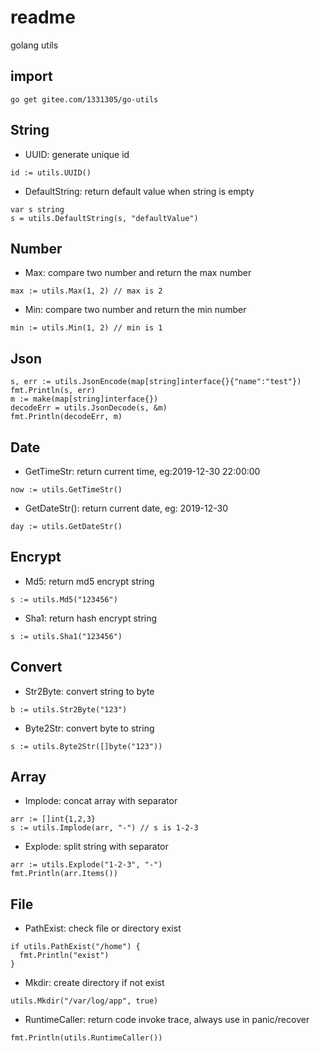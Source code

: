 # readme
golang utils

## import
```
go get gitee.com/1331305/go-utils
```
## String
- UUID: generate unique id
```
id := utils.UUID()
```

- DefaultString: return default value when string is empty
```
var s string
s = utils.DefaultString(s, "defaultValue")
```

## Number
- Max: compare two number and return the max number
```
max := utils.Max(1, 2) // max is 2
```

- Min: compare two number and return the min number
```
min := utils.Min(1, 2) // min is 1
```

## Json
```
s, err := utils.JsonEncode(map[string]interface{}{"name":"test"})
fmt.Println(s, err)
m := make(map[string]interface{})
decodeErr = utils.JsonDecode(s, &m)
fmt.Println(decodeErr, m)
```

## Date
- GetTimeStr: return current time, eg:2019-12-30 22:00:00
```
now := utils.GetTimeStr()
``` 

- GetDateStr(): return current date, eg: 2019-12-30
```
day := utils.GetDateStr()
```

## Encrypt
- Md5: return md5 encrypt string
```
s := utils.Md5("123456")
```

- Sha1: return hash encrypt string
```
s := utils.Sha1("123456")
```

## Convert
- Str2Byte: convert string to byte
```
b := utils.Str2Byte("123")
```

- Byte2Str: convert byte to string
```
s := utils.Byte2Str([]byte("123"))
```

## Array
- Implode: concat array with separator
```
arr := []int{1,2,3}
s := utils.Implode(arr, "-") // s is 1-2-3
```

- Explode: split string with separator
```
arr := utils.Explode("1-2-3", "-")
fmt.Println(arr.Items())
```

## File
- PathExist: check file or directory exist
```
if utils.PathExist("/home") {
  fmt.Println("exist")
}
```

- Mkdir: create directory if not exist
```
utils.Mkdir("/var/log/app", true)
```

- RuntimeCaller: return code invoke trace, always use in panic/recover
```
fmt.Println(utils.RuntimeCaller())
```